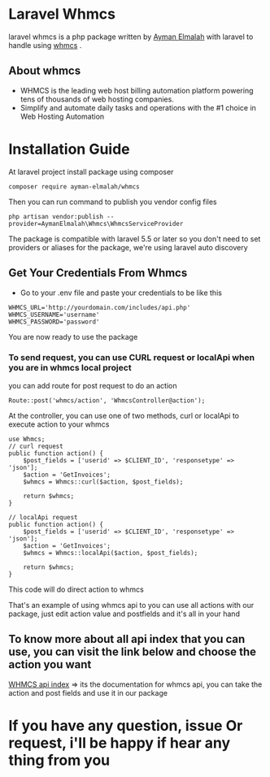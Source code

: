 # Laravel Whmcs
laravel whmcs is a php package written by [Ayman Elmalah](https://github.com/ayman-elmalah) with laravel to handle using [whmcs](https://www.whmcs.com/) . 

## About whmcs
- WHMCS is the leading web host billing automation platform powering tens of thousands of web hosting companies.
- Simplify and automate daily tasks and operations with the #1 choice in Web Hosting Automation

# Installation Guide
At laravel project install package using composer
```
composer require ayman-elmalah/whmcs
```
Then you can run command to publish you vendor config files
```
php artisan vendor:publish --provider=AymanElmalah\Whmcs\WhmcsServiceProvider
```
The package is compatible with laravel 5.5 or later so you don't need to set providers or aliases for the package, we're using laravel auto discovery

## Get Your Credentials From Whmcs
 - Go to your .env file and paste your credentials to be like this

 ```
 WHMCS_URL='http://yourdomain.com/includes/api.php'
 WHMCS_USERNAME='username'
 WHMCS_PASSWORD='password'
 ```
 
 You are now ready to use the package
 
 ### To send request, you can use CURL request or localApi when you are in whmcs local project
 you can add route for post request to do an action
 ```
 Route::post('whmcs/action', 'WhmcsController@action');
 ```
 At the controller, you can use one of two methods, curl or localApi to execute action to your whmcs
 ```
use Whmcs;
 // curl request
 public function action() {
     $post_fields = ['userid' => $CLIENT_ID', 'responsetype' => 'json'];
     $action = 'GetInvoices';
     $whmcs = Whmcs::curl($action, $post_fields);

     return $whmcs;
 }
   
 // localApi request
 public function action() {
     $post_fields = ['userid' => $CLIENT_ID', 'responsetype' => 'json'];
     $action = 'GetInvoices';
     $whmcs = Whmcs::localApi($action, $post_fields);
    
     return $whmcs;
 }
 ```
 This code will do direct action to whmcs
  
  That's an example of using whmcs api
  to you can use all actions with our package, just edit action value and postfields and it's all in your hand
  
  ## To know more about all api index that you can use, you can visit the link below and choose the action you want
  [WHMCS api index](https://developers.whmcs.com/api/api-index/) => its the documentation for whmcs api, you can take the action and post fields and use it in our package
   
   # If you have any question, issue Or request, i'll be happy if hear any thing from you
   
